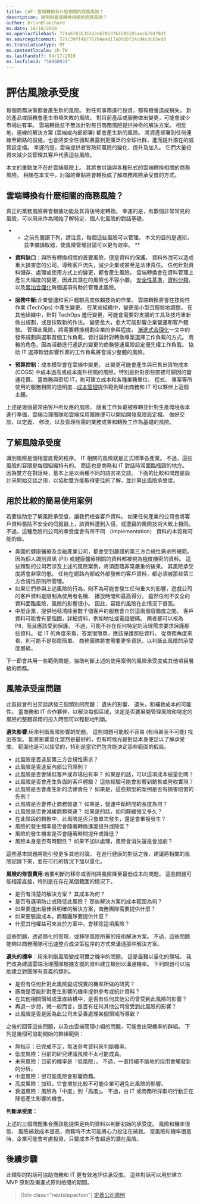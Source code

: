 ```yaml
---
title: CAF：雲端轉換有什麼相關的商務風險？
description: 說明與雲端轉換相關的商務風險？
author: BrianBlanchard
ms.date: 10/10/2018
ms.openlocfilehash: 774a6703b353a3c670b3764505185aecb794784f
ms.sourcegitcommit: 579c39ff4b776704ead17a006bf24cd4cdc65edd
ms.translationtype: MT
ms.contentlocale: zh-TW
ms.lasthandoff: 04/17/2019
ms.locfileid: "59068934"
---
```

# <a name="evaluating-risk-tolerance"></a>評估風險承受度

每個商務決策都會產生新的風險。 對任何事務進行投資，都有機會造成損失。 新的產品或服務會產生市場失敗的風險。 對目前產品或服務做出變更，可能會減少市場佔有率。 雲端轉換並不無法針對每日商務風險提供神奇的解決方案。 相反地，連線的解決方案 (雲端或內部部署) 都會產生新的風險。 將資產部署到任何連線至網路的設施，也會將安全性弱點暴露到更廣泛的全球社群，進而提升潛在的威脅設定檔。 幸運的是，雲端提供者皆熟知風險的變化、提升及加入。 它們大量投資來減少並管理其客戶代表這些風險。

本文的重點並不在於雲端風險上。 其將會討論與各種形式的雲端轉換相關的商務風險。 稍後在本文中，討論的重點將會轉換成了解商務風險承受度的方式。

<!-- markdownlint-disable MD026 -->

## <a name="what-business-risks-are-associated-with-a-cloud-transformation"></a>雲端轉換有什麼相關的商務風險？

真正的業務風險將會根據功能及其背後特定轉換。 幸運的是，有數個非常常見的風險，可以用來作為開始了解特定、個人化風險的對話基礎。

* * 之前先閱讀下列，請注意，每個這些風險可以管理。 本文的目的是通知，並準備讀取器，使風險管理討論可以更有效率。 **

- **資料缺口**：與所有轉換相關的首要風險，便是資料的保護。 資料外洩可以造成重大損害您的公司，導致客戶流失，減少企業或甚至是法律責任。 任何針對資料儲存、處理或使用方式上的變更，都會產生風險。 雲端轉換會在資料管理上產生大幅度的變更，因此其潛在的風險也不容小覷。 [安全性基準](../security-baseline/overview.md)，[資料分類](./what-is-data-classification.md)，以及[累加合理化](../../digital-estate/rationalize.md#incremental-rationalization)每個選項有助於管理此風險。

- **服務中斷**:企業營運和客戶體驗高度依賴技術的作業。 雲端轉換將會在技術性作業 (TechOps) 中產生變更。 在某些組織中，變更是小型且輕鬆地調整。 在其他組織中，針對 TechOps 進行變更，可能會需要對支援的工具及技巧重新做出規劃，或是採取新的作法。 變更愈大，愈大可能影響企業營運和客戶體驗。 管理此風險，將需要轉換規劃企業的參與程度。 [漸進式合理化](../../digital-estate/rationalize.md#incremental-rationalization)一文中的發佈規劃與選取首個工作負載，皆討論針對轉換專案選擇工作負載的方式。 商務的角色，因為活動進行通訊的變更的商務營運風險設定優先權工作負載。 協助 IT 選擇較低影響作業的工作負載將會減少整體的風險。

- **預算控制**：成本模型會在雲端中變更。 此變更可能會產生與已售出貨物成本 (COGS) 中成本過高或成本提升相關的風險，特別是針對那些直接可歸因的營運花費。 當商務與密切 IT，則可建立成本和各種業務單位、 程式、 專案等所使用的服務相關的透明度...[成本管理](../cost-management/overview.md)提供範例舉出商務和 IT 可以夥伴上這個主題。

上述是幾個最常由客戶所反應的風險。 隨著工作負載被移轉並針對生產環境版本進行準備，雲端治理團隊和雲端採用團隊便可以開始開發風險設定檔。 做好交談，以定義、 修改，以及管理所需的業務成果和轉換工作為基礎的風險。

## <a name="understanding-risk-tolerance"></a>了解風險承受度

識別風險是個相當直覺的程序。 IT 相關的風險就是正式標準各產業。 不過，這些風險的容限是每個組織特有的。 而這也是商務和 IT 對話時常面臨瓶頸的地方。 因為雙方在對話時，基本上是以兩種不同的語言來交談。 下面的比較和問題是設計來開始交談之用，以協助雙方能取得更佳的了解，並計算出風險承受度。

## <a name="simple-use-case-for-comparison"></a>用於比較的簡易使用案例

若要協助您了解風險承受度，讓我們檢查客戶資料。 如果任何產業的公司會將客戶資料張貼不安全的伺服器上，該資料遭到入侵，或遭竊的風險技術大致上相同。 不過，這種危險的公司的承受度會有所不同 （implementation） 資料的本質和可能的值。

- 美國的健康醫療及金融產業公司，都會受到嚴謹的第三方合規性需求所規範。 因為個人識別資訊 (PII) 或健康醫療相關的資料都被視為極度機密的資料。 這些類型的公司若涉及上述的風險案例，將須面臨非常嚴重的後果。 其風險承受度將會非常的低。 任何在網路內部或外部發佈的客戶資料，都必須被那些第三方合規性原則所管理。
- 如果它們參與上述風險的行為，則不為可能會發生任何重大的影響，遊戲公司的客戶資料是限制為使用者名稱、 播放時間和最高得分。 雖然任何不安全的資料面臨風險，風險的影響很小。 因此，容錯的風險在此情況下很高。
- 中型企業，提供地毯清除至數千個客戶的服務會介於這兩個容錯度之間。 客戶資料可能會有更強固，詳細資料，例如地址或電話號碼。 兩者都可以視為 PII，而且應該受到保護。 不過，可能不存在任何特定的治理需求要求保護那些資料。 從 IT 的角度來看，答案很簡單，應該保護那些資料。 從商務角度來看，則可能不是那麼簡單。 商務團隊將會需要更多資訊，以判斷此風險的承受度層級。

下一節會共用一些範例問題，協助判斷上述的使用案例的風險承受度或其他項目層級的商務。

## <a name="risk-tolerance-questions"></a>風險承受度問題

此區段會列出交談誘發三個類別的問題： 遺失的影響、 遺失，和補救成本的可能性。 當商務和 IT 合作夥伴，以解決每個區域，決定是否要展開管理風險和特定的風險的整體容錯的投入時間可以輕鬆地判斷。

**遺失影響**:用來判斷風險影響的問題。 這些問題可能較不容易 (有時甚至不可能) 找出答案。 能將影響量化當然是最好的，但有時候光是對話本身便足以了解承受度。 範圍也是可以接受的，特別是當它們包含能決定那些範圍的假設。

- 此風險是否違反第三方合規性需求？
- 此風險是否違反內部公司原則？
- 此風險是否會降低客戶或市場佔有率？ 如果是的話，可以這項成本被量化嗎？
- 此風險是否會產生負面的客戶體驗？ 這些經驗可能會影響到銷售或營收實現？
- 此風險是否會產生新的法律責任？ 如果是，這些類型的案例是否有損害賠償的先例？
- 此風險是否會停止商務營運？ 如果是，營運中斷時間的長度為何？
- 此風險是否會減緩商務營運？ 如果是的話，如何既緩慢又多久？
- 在此階段的轉換中，此風險是否只會單次發生，還是會重複發生？
- 風險的發生頻率是否會隨著轉換進度提升或降低？
- 風險的發生機率是否會隨著時間提升或降低？
- 風險本身是否有時間性？ 如果不加以處理，風險會消失還是會加劇？

這些基本問題將能引發更多其他討論。 在進行健康的對話之後，建議將相關的風險記錄下來，並在可行的情況下加以量化。

**風險的修復費用**:若要判斷的移除或否則將風險降至最低成本的問題。 這些問題可能相當直接，特別是在存在某個範圍的情況下。

- 是否有清楚的解決方案？ 其成本為何？
- 是否有選項防止或降低此風險？ 那些解決方案的成本範圍為何？
- 如果要選出最佳且明確的解決方案，商務團隊需要提供什麼？
- 如果要驗證成本，商務團隊要提供什麼？
- 什麼其他權益可來自於方案中，會移除這項風險？

這些問題，透過簡化的管理，或移除風險所需的技術解決方案。 不過，這些問題能夠以商務團隊可迅速整合成決策程序的方式來溝通那些解決方案。

**遺失的機率**：用來判斷風險變成現實之機率的問題。 這是最難以量化的領域。 我們改為建議雲端治理團隊根據支援的資料建立類別以溝通機率。 下列問題可以協助建立對團隊有意義的類別。

- 是否有任何針對此風險變成現實的機率所做的研究？
- 廠商是否能針對產生影響的機率提供參考或統計資料？
- 在其他相關領域或垂直結構中，是否有任何其他公司曾受到此風險的影響？
- 再退一步想，就一般而言，是否有任何其他公司曾受到此風險的影響？
- 此風險是否是因為此公司未妥善處理某個領域所導致？

之後的回答這些問題，以及由雲端管理小組的問題，可能會出現機率的群組。 下列是幾個可協助開始的群組範例：

- 無指示：已完成不足，無法參考資料來判斷機率。
- 低度風險：目前的研究建議風險不太可能成真。
- 未來風險：目前的機率是「低風險」。 不過，一直持續不斷地的採用會觸發新的分析。
- 中度風險：很可能風險會影響商務。
- 高度風險：加班，它會增加比較不可能企業可避免此風險的影響。
- 衰退風險：風險為「中度」到「高度」。 不過，由 IT 或商務所採取的行動正在降低產生影響的機會。

**判斷承受度：**

上述的三個問題集合應該能提供足夠的資料以判斷初始的承受度。 風險和機率很低、 風險補救成本很高，商務時不太可能將心力投注在補救。 當風險和機率很高時，企業可能會考慮投資，只要成本不會超過的潛在風險。

## <a name="next-steps"></a>後續步驟

此類型的對話可協助商務和 IT 更有效地評估承受度。 這些對話可以用於建立 MVP 原則及漸進式原則檢閱的期間。

> [!div class="nextstepaction"]
> [定義公司原則](./define-policy.md)
